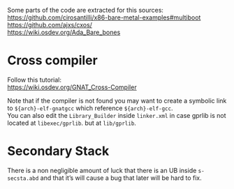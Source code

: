 
Some parts of the code are extracted for this sources: <br />
https://github.com/cirosantilli/x86-bare-metal-examples#multiboot <br />
https://github.com/ajxs/cxos/ <br />
https://wiki.osdev.org/Ada_Bare_bones <br />

# Cross compiler
Follow this tutorial: <br />
https://wiki.osdev.org/GNAT_Cross-Compiler <br />

Note that if the compiler is not found you may want to create a symbolic link to `${arch}-elf-gnatgcc` which reference `${arch}-elf-gcc`. <br />
You can also edit the `Library_Builder` inside `linker.xml` in case gprlib is not located at `libexec/gprlib`. but at `lib/gprlib`.

# Secondary Stack
There is a non negligible amount of luck that there is an UB inside `s-secsta.abd` and that it’s will cause a bug that later will be hard to fix. <br />